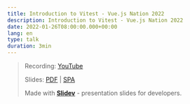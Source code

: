 ```yaml
---
title: Introduction to Vitest - Vue.js Nation 2022
description: Introduction to Vitest - Vue.js Nation 2022
date: 2022-01-26T08:00:00.000+00:00
lang: en
type: talk
duration: 3min
---
```


> Recording: [YouTube](https://www.youtube.com/watch?v=CW9uTys0li0)
>
> Slides: [PDF](https://antfu.me/talks/2022-01-26) | [SPA](https://talks.antfu.me/2022/vue-nation)
>
> Made with <Slidev class="inline"/>  [**Slidev**](https://github.com/slidevjs/slidev) - presentation slides for developers.



